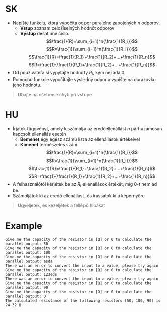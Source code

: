 # SK
- Napíšte funkciu, ktorá vypočíta odpor paralelne zapojených $n$ odporov. 
  - **Vstup** zoznam celošíselných hodnôt odporov
  - **Výstup** desatinné číslo.
$$\frac{1}{R}=\sum_{i=1}^n{\frac{1}{R_i}}$$
$$R=\frac{1}{\sum_{i=1}^n{\frac{1}{R_i}}}$$
$$\frac{1}{R}=\frac{1}{R_1}+\frac{1}{R_2}+...+\frac{1}{R_n}$$
$$R=\frac{1}{\frac{1}{R_1}+\frac{1}{R_2}+...+\frac{1}{R_n}}$$
- Od používateľa si výpýtajte hodnoty $R_i$, kým nezadá 0 
- Pomocou funkcie vypočítajte výsledný odpor a vypíšte na obrazovku jeho hodnotu.

> Dbajte na ošetrenie chýb pri vstupe
  
# HU
- Írjatok függvényt, amely kiszámolja az eredőellenállást $n$ párhuzamosan kapcsolt ellenállás esetén 
  - **Bemenet** egy egész számú lista az ellenállások értékeivel
  - **Kimenet** természetes szám
$$\frac{1}{R}=\sum_{i=1}^n{\frac{1}{R_i}}$$
$$R=\frac{1}{\sum_{i=1}^n{\frac{1}{R_i}}}$$
$$\frac{1}{R}=\frac{1}{R_1}+\frac{1}{R_2}+...+\frac{1}{R_n}$$
$$R=\frac{1}{\frac{1}{R_1}+\frac{1}{R_2}+...+\frac{1}{R_n}}$$
- A felhasználótól kérjétek be az $R_i$ ellenállások értékét, míg 0-t nem ad be.
- Számoljátok ki az eredő ellenállást, és írassátok ki a képernyőre

> Ügyeljetek, és kezeljétek a fellépő hibákat

# Example
```
Give me the capacity of the resistor in [Ω] or 0 to calculate the parallel output: 50
Give me the capacity of the resistor in [Ω] or 0 to calculate the parallel output: 100
Give me the capacity of the resistor in [Ω] or 0 to calculate the parallel output: asda
There was an error to convert the input to a value, please try again
Give me the capacity of the resistor in [Ω] or 0 to calculate the parallel output: 123eds
There was an error to convert the input to a value, please try again
Give me the capacity of the resistor in [Ω] or 0 to calculate the parallel output: 90
Give me the capacity of the resistor in [Ω] or 0 to calculate the parallel output: 0
The calculated resistance of the following resistors [50, 100, 90] is 24.32 Ω
```